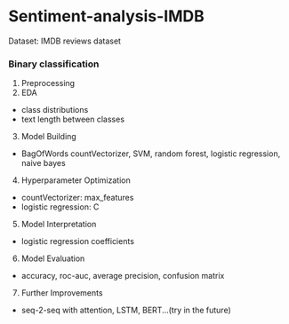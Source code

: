 # Sentiment-analysis-IMDB

Dataset: IMDB reviews dataset

### Binary classification

1. Preprocessing
2. EDA
  - class distributions
  - text length between classes
3. Model Building
  - BagOfWords countVectorizer, SVM, random forest, logistic regression, naive bayes
4. Hyperparameter Optimization
  - countVectorizer: max_features
  - logistic regression: C
5. Model Interpretation
  - logistic regression coefficients
6. Model Evaluation 
  - accuracy, roc-auc, average precision, confusion matrix
7. Further Improvements
  - seq-2-seq with attention, LSTM, BERT...(try in the future)
